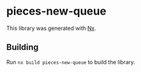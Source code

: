 # pieces-new-queue

This library was generated with [Nx](https://nx.dev).

## Building

Run `nx build pieces-new-queue` to build the library.
